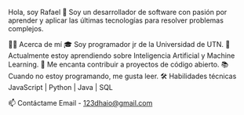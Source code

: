 Hola, soy Rafael 👋
Soy un desarrollador de software con pasión por aprender y aplicar las últimas tecnologías para resolver problemas complejos.

🧑‍💻 Acerca de mí
🎓 Soy programador jr de la Universidad de UTN.
🌱 Actualmente estoy aprendiendo sobre Inteligencia Artificial y Machine Learning.
🚀 Me encanta contribuir a proyectos de código abierto.
📚 Cuando no estoy programando, me gusta leer.
🛠️ Habilidades técnicas
JavaScript | Python | Java | SQL

📫 Contáctame Email - 123dhaio@gmail.com
